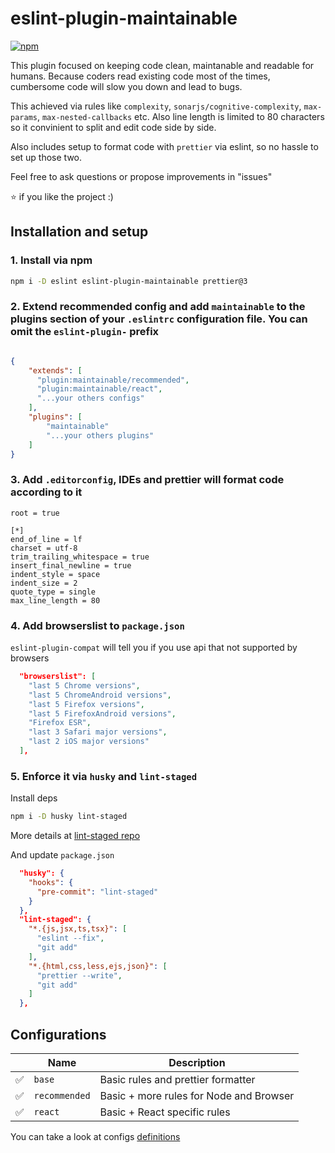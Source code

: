 # eslint-plugin-maintainable

[![npm](https://img.shields.io/npm/v/eslint-plugin-maintainable.svg)](https://www.npmjs.com/package/eslint-plugin-maintainable)

This plugin focused on keeping code clean, maintanable and readable for humans. Because coders read existing code most of the times, cumbersome code will slow you down and lead to bugs.

This achieved via rules like `complexity`, `sonarjs/cognitive-complexity`, `max-params`, `max-nested-callbacks` etc.
Also line length is limited to 80 characters so it convinient to split and edit code side by side.

Also includes setup to format code with `prettier` via eslint, so no hassle to set up those two.

Feel free to ask questions or propose improvements in "issues"

:star: if you like the project :)

## Installation and setup

### 1. Install via npm

```sh
npm i -D eslint eslint-plugin-maintainable prettier@3
```

### 2. Extend recommended config and add `maintainable` to the plugins section of your `.eslintrc` configuration file. You can omit the `eslint-plugin-` prefix

```json

{
    "extends": [
      "plugin:maintainable/recommended",
      "plugin:maintainable/react",
      "...your others configs"
    ],
    "plugins": [
        "maintainable"
        "...your others plugins"
    ]
}
```

### 3. Add `.editorconfig`, IDEs and prettier will format code according to it

```text
root = true

[*]
end_of_line = lf
charset = utf-8
trim_trailing_whitespace = true
insert_final_newline = true
indent_style = space
indent_size = 2
quote_type = single
max_line_length = 80
```

### 4. Add browserslist to `package.json`

`eslint-plugin-compat` will tell you if you use api that not supported by browsers

```json
  "browserslist": [
    "last 5 Chrome versions",
    "last 5 ChromeAndroid versions",
    "last 5 Firefox versions",
    "last 5 FirefoxAndroid versions",
    "Firefox ESR",
    "last 3 Safari major versions",
    "last 2 iOS major versions"
  ],
```

### 5. Enforce it via `husky` and `lint-staged`

Install deps

```sh
npm i -D husky lint-staged
```

More details at [lint-staged repo](https://github.com/lint-staged/lint-staged?tab=readme-ov-file#installation-and-setup)

And update `package.json`

```json
  "husky": {
    "hooks": {
      "pre-commit": "lint-staged"
    }
  },
  "lint-staged": {
    "*.{js,jsx,ts,tsx}": [
      "eslint --fix",
      "git add"
    ],
    "*.{html,css,less,ejs,json}": [
      "prettier --write",
      "git add"
    ]
  },

```

## Configurations

|     | Name          | Description                             |
| --- | ------------- | --------------------------------------- |
| ✅  | `base`        | Basic rules and prettier formatter      |
| ✅  | `recommended` | Basic + more rules for Node and Browser |
| ✅  | `react`       | Basic + React specific rules                    |

You can take a look at configs [definitions](https://github.com/asmyshlyaev177/eslint-plugin-maintainable/blob/main/lib/index.cjs)
